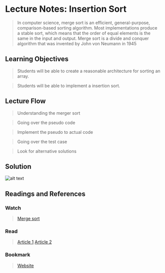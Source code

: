 # Lecture Notes: Insertion Sort
> In computer science, merge sort is an efficient, general-purpose, comparison-based sorting algorithm. Most implementations produce a stable sort, which means that the order of equal elements is the same in the input and output. Merge sort is a divide and conquer algorithm that was invented by John von Neumann in 1945 

## Learning Objectives
> Students will be able to create a reasonable architecture for sorting an array.

> Students will be able to implement a insertion sort. 

## Lecture Flow
> Understanding the merger sort

> Going over the pseudo code

> Implement the pseudo to actual code

> Going over the test case

> Look for alternative solutions

## Solution
 ![alt text](https://github.com/skadariya/data-structures-and-algorithms/blob/master/code-challenges/401/assets/insertionSort.jpg)

## Readings and References

### Watch
> [Merge sort](https://www.youtube.com/watch?v=JSceec-wEyw)
### Read
> [Article 1](https://www.techopedia.com/definition/20039/insertion-sort)
> [Article 2](https://www.quora.com/What-is-the-definition-of-insertion-sort)

### Bookmark
> [Website ](https://www.geeksforgeeks.org/merge-sort/)
